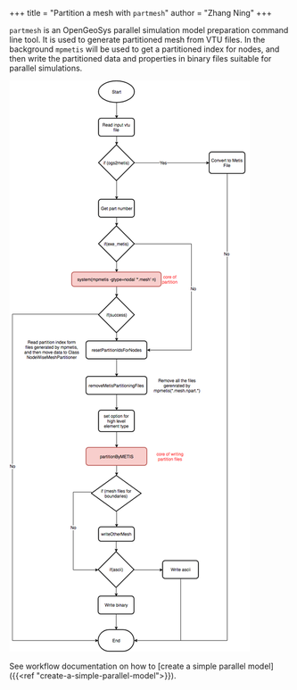 +++
title = "Partition a mesh with `partmesh`"
author = "Zhang Ning"
+++

`partmesh` is an OpenGeoSys parallel simulation model preparation command line
tool.  It is used to generate partitioned mesh from VTU files. In the background
`mpmetis` will be used to get a partitioned index for nodes, and then write the
partitioned data and properties in binary files suitable for parallel
simulations.

![Workflow of the `partmesh` command line tool](partmesh.png)

See workflow documentation on how to [create a simple parallel model]({{<ref
"create-a-simple-parallel-model">}}).
